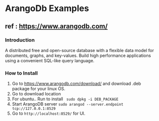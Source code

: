 # ArangoDb Examples
## ref : https://www.arangodb.com/
### Introduction
A distributed free and open-source database with a flexible data model for documents, graphs, and key-values. Build high performance applications using a convenient SQL-like query language.
### How to Install  
1. Go to https://www.arangodb.com/download/ and download .deb package for your linux OS.
2. Go to download location 
3. For ubuntu.. Run to install ` sudo dpkg -i DEB_PACKAGE`
4. Start ArangoDB server `sudo arangod --server.endpoint tcp://127.0.0.1:8529`
5. Go to `http://localhost:8529/` for UI.

